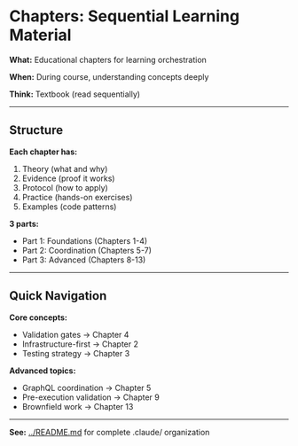 # Chapters: Sequential Learning Material

**What:** Educational chapters for learning orchestration

**When:** During course, understanding concepts deeply

**Think:** Textbook (read sequentially)

---

## Structure

**Each chapter has:**
1. Theory (what and why)
2. Evidence (proof it works)
3. Protocol (how to apply)
4. Practice (hands-on exercises)
5. Examples (code patterns)

**3 parts:**
- Part 1: Foundations (Chapters 1-4)
- Part 2: Coordination (Chapters 5-7)
- Part 3: Advanced (Chapters 8-13)

---

## Quick Navigation

**Core concepts:**
- Validation gates → Chapter 4
- Infrastructure-first → Chapter 2
- Testing strategy → Chapter 3

**Advanced topics:**
- GraphQL coordination → Chapter 5
- Pre-execution validation → Chapter 9
- Brownfield work → Chapter 13

---

**See:** [../README.md](../../README.md) for complete .claude/ organization
